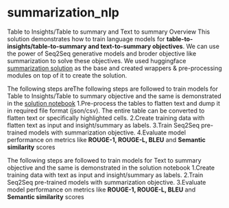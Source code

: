# summarization_nlp

Table to Insights/Table to summary and Text to summary
Overview
This solution demonstrates how to train language models for **table-to-insights/table-to-summary and text-to-summary objectives**. 
We can use the power of Seq2Seq generative models and broder objective like summarization to solve these objectives.
We used huggingface [summarization solution](https://github.com/huggingface/transformers/tree/main/examples/pytorch/summarization) as the base and created wrappers & pre-processing modules on top of it to create the solution.

The following steps areThe following steps are followed to train models for Table to Insights/Table to summary objective and the same is demonstrated in the [solution notebook](https://github.com/krishika-r/summarization_nlp/blob/main/Text_table_summarization.ipynb)
    1.Pre-process the tables to flatten text and dump it in required file format (json/csv). The entire table can be converted to flatten text or specifically highlighted cells.
    2.Create training data with flatten text as input and insight/summary as labels.
    3.Train Seq2Seq pre-trained models with summarization objective.
    4.Evaluate model performance on metrics like **ROUGE-1, ROUGE-L, BLEU** and **Semantic similarity** scores

The following steps are followed to train models for Text to summary objective and the same is demonstrated in the solution notebook
    1.Create training data with text as input and insight/summary as labels.
    2.Train Seq2Seq pre-trained models with summarization objective.
    3.Evaluate model performance on metrics like **ROUGE-1, ROUGE-L, BLEU** and **Semantic similarity** scores
